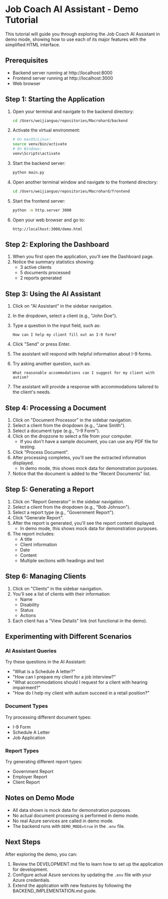 # Job Coach AI Assistant - Demo Tutorial

This tutorial will guide you through exploring the Job Coach AI Assistant in demo mode, showing how to use each of its major features with the simplified HTML interface.

## Prerequisites

- Backend server running at http://localhost:8000
- Frontend server running at http://localhost:3000
- Web browser

## Step 1: Starting the Application

1. Open your terminal and navigate to the backend directory:
   ```bash
   cd /Users/weijianguo/repositories/Macrohard/backend
   ```

2. Activate the virtual environment:
   ```bash
   # On macOS/Linux:
   source venv/bin/activate
   # On Windows:
   venv\Scripts\activate
   ```

3. Start the backend server:
   ```bash
   python main.py
   ```

4. Open another terminal window and navigate to the frontend directory:
   ```bash
   cd /Users/weijianguo/repositories/Macrohard/frontend
   ```

5. Start the frontend server:
   ```bash
   python -m http.server 3000
   ```

6. Open your web browser and go to:
   ```
   http://localhost:3000/demo.html
   ```

## Step 2: Exploring the Dashboard

1. When you first open the application, you'll see the Dashboard page.
2. Notice the summary statistics showing:
   - 3 active clients
   - 5 documents processed
   - 2 reports generated

## Step 3: Using the AI Assistant

1. Click on "AI Assistant" in the sidebar navigation.
2. In the dropdown, select a client (e.g., "John Doe").
3. Type a question in the input field, such as:
   ```
   How can I help my client fill out an I-9 form?
   ```
4. Click "Send" or press Enter.
5. The assistant will respond with helpful information about I-9 forms.

6. Try asking another question, such as:
   ```
   What reasonable accommodations can I suggest for my client with autism?
   ```
7. The assistant will provide a response with accommodations tailored to the client's needs.

## Step 4: Processing a Document

1. Click on "Document Processor" in the sidebar navigation.
2. Select a client from the dropdown (e.g., "Jane Smith").
3. Select a document type (e.g., "I-9 Form").
4. Click on the dropzone to select a file from your computer.
   - If you don't have a sample document, you can use any PDF file for testing.
5. Click "Process Document".
6. After processing completes, you'll see the extracted information displayed.
   - In demo mode, this shows mock data for demonstration purposes.
7. Notice that the document is added to the "Recent Documents" list.

## Step 5: Generating a Report

1. Click on "Report Generator" in the sidebar navigation.
2. Select a client from the dropdown (e.g., "Bob Johnson").
3. Select a report type (e.g., "Government Report").
4. Click "Generate Report".
5. After the report is generated, you'll see the report content displayed.
   - In demo mode, this shows mock data for demonstration purposes.
6. The report includes:
   - A title
   - Client information
   - Date
   - Content
   - Multiple sections with headings and text

## Step 6: Managing Clients

1. Click on "Clients" in the sidebar navigation.
2. You'll see a list of clients with their information:
   - Name
   - Disability
   - Status
   - Actions
3. Each client has a "View Details" link (not functional in the demo).

## Experimenting with Different Scenarios

### AI Assistant Queries

Try these questions in the AI Assistant:

- "What is a Schedule A letter?"
- "How can I prepare my client for a job interview?"
- "What accommodations should I request for a client with hearing impairment?"
- "How do I help my client with autism succeed in a retail position?"

### Document Types

Try processing different document types:

- I-9 Form
- Schedule A Letter
- Job Application

### Report Types

Try generating different report types:

- Government Report
- Employer Report
- Client Report

## Notes on Demo Mode

- All data shown is mock data for demonstration purposes.
- No actual document processing is performed in demo mode.
- No real Azure services are called in demo mode.
- The backend runs with `DEMO_MODE=true` in the `.env` file.

## Next Steps

After exploring the demo, you can:

1. Review the DEVELOPMENT.md file to learn how to set up the application for development.
2. Configure actual Azure services by updating the `.env` file with your Azure credentials.
3. Extend the application with new features by following the BACKEND_IMPLEMENTATION.md guide. 